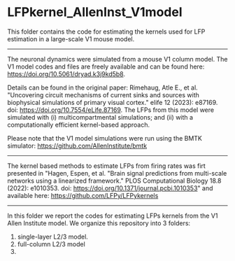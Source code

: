 # LFPkernel_AllenInst_V1model
This folder contains the code for estimating the kernels used for LFP estimation in a large-scale V1 mouse model.

------------------------------

The neuronal dynamics were simulated from a mouse V1 column model. The V1 model codes and files are freely available and can be found here: https://doi.org/10.5061/dryad.k3j9kd5b8. 

Details can be found in the original paper: Rimehaug, Atle E., et al. "Uncovering circuit mechanisms of current sinks and sources with biophysical simulations of primary visual cortex." elife 12 (2023): e87169. doi: https://doi.org/10.7554/eLife.87169. The LFPs from this model were simulated with (i) multicompartmental simulations; and (ii) with a computationally efficient kernel-based approach. 

Please note that the V1 model simulations were run using the BMTK simulator: https://github.com/AllenInstitute/bmtk

------------------------------

The kernel based methods to estimate LFPs from firing rates was firt presented in "Hagen, Espen, et al. "Brain signal predictions from multi-scale networks using a linearized framework." PLOS Computational Biology 18.8 (2022): e1010353. doi: https://doi.org/10.1371/journal.pcbi.1010353" and available here: https://github.com/LFPy/LFPykernels

------------------------------

In this folder we report the codes for estimating LFPs kernels from the V1 Allen Institute model. We organize this repository into 3 folders: 
1) single-layer L2/3 model.
2) full-column L2/3 model
3) 
